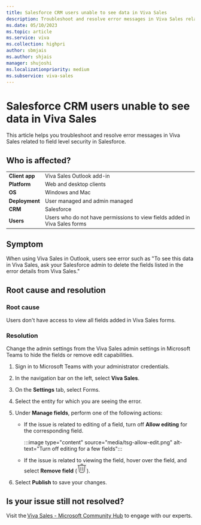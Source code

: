 ```yaml
---
title: Salesforce CRM users unable to see data in Viva Sales
description: Troubleshoot and resolve error messages in Viva Sales related to field level security in Salesforce.
ms.date: 05/10/2023
ms.topic: article
ms.service: viva
ms.collection: highpri
author: sbmjais
ms.author: shjais
manager: shujoshi
ms.localizationpriority: medium
ms.subservice: viva-sales
---
```


# Salesforce CRM users unable to see data in Viva Sales

This article helps you troubleshoot and resolve error messages in Viva Sales related to field level security in Salesforce.

## Who is affected?

|  |  |
|---------|---------|
|**Client app**     |  Viva Sales Outlook add-in        |
|**Platform**     | Web and desktop clients         |
|**OS**     | Windows and Mac         |
|**Deployment**     | User managed and admin managed       |
|**CRM**     | Salesforce        |
|**Users**     | Users who do not have permissions to view fields added in Viva Sales forms   |


## Symptom

When using Viva Sales in Outlook, users see error such as "To see this data in Viva Sales, ask your Salesforce admin to delete the fields listed in the error details from Viva Sales."

## Root cause and resolution

### Root cause

Users don't have access to view all fields added in Viva Sales forms.

### Resolution

Change the admin settings from the Viva Sales admin settings in Microsoft Teams to hide the fields or remove edit capabilities.

1. Sign in to Microsoft Teams with your administrator credentials.

2. In the navigation bar on the left, select **Viva Sales**.

3. On the **Settings** tab, select Forms.

4. Select the entity for which you are seeing the error.

5. Under **Manage fields**, perform one of the following actions:

    - If the issue is related to editing of a field, turn off **Allow editing** for the corresponding field.

        :::image type="content" source="media/tsg-allow-edit.png" alt-text="Turn off editing for a few fields":::

    - If the issue is related to viewing the field, hover over the field, and select **Remove field** (![Delete icon.](media/delete-icon.png "Delete icon")).

6. Select **Publish** to save your changes.

## Is your issue still not resolved?

Visit the [Viva Sales - Microsoft Community Hub](https://techcommunity.microsoft.com/t5/viva-sales/bd-p/VivaSales) to engage with our experts.
